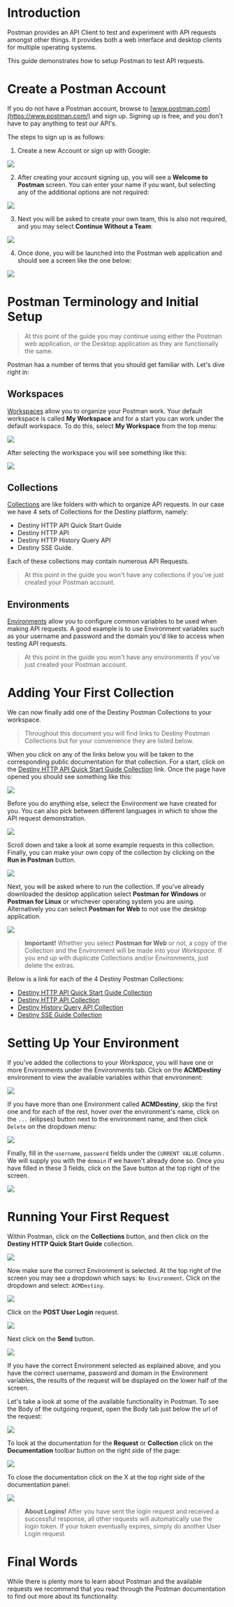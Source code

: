 # Introduction

Postman provides an API Client to test and experiment with API requests amongst other
things. It provides both a web interface and desktop clients for multiple operating systems.

This guide demonstrates how to setup Postman to test API requests.

# Create a Postman Account

If you do not have a Postman account, browse to [www.postman.com](https://www.postman.com/)
and sign up. Signing up is free, and you don't have to pay anything to test our API's.

The steps to sign up is as follows:

1. Create a new Account or sign up with Google:

![](postman_signup.png)

2. After creating your account signing up, you will see a **Welcome to Postman** screen. 
   You can enter your name if you want, but selecting any of the additional options are
   not required:

![](welcome_to_postman.png)

3. Next you will be asked to create your own team, this is also not required, and you may
   select **Continue Without a Team**:
   
![](postman_teams.png)

4. Once done, you will be launched into the Postman web application and should see a screen
   like the one below:

![](postman_home.png)

# Postman Terminology and Initial Setup

> At this point of the guide you may continue using either the Postman web 
> application, or the Desktop application as they are functionally the same.

Postman has a number of terms that you should get familiar with. Let's dive right in:

## Workspaces

[Workspaces](https://learning.postman.com/docs/collaborating-in-postman/using-workspaces/creating-workspaces/)
allow you to organize your Postman work. Your default workspace is called **My Workspace**
and for a start you can work under the default workspace. To do this, select **My Workspace**
from the top menu:

![](workspace_selection.png)

After selecting the workspace you will see something like this:

![](my_workspace.png)

## Collections

[Collections](https://learning.postman.com/docs/sending-requests/intro-to-collections/) 
are like folders with which to organize API requests. In our case we have 4 sets of 
Collections for the Destiny platform, namely:

* Destiny HTTP API Quick Start Guide
* Destiny HTTP API 
* Destiny HTTP History Query API
* Destiny SSE Guide.

Each of these collections may contain numerous API Requests.

> At this point in the guide you won't have any collections if you've 
> just created your Postman account.

## Environments

[Environments](https://learning.postman.com/docs/sending-requests/managing-environments/) allow you to configure common variables to be used when making API requests.
A good example is to use Environment variables such as your username and password and the
domain you'd like to access when testing API requests.

> At this point in the guide you won't have any environments if you've
> just created your Postman account.

# Adding Your First Collection

We can now finally add one of the Destiny Postman Collections to your workspace. 

> Throughout this document you will find links to Destiny Postman Collections but 
> for your convenience they are listed below.

When you click on any of the links below you will be taken to the corresponding
public documentation for that collection. For a start, click on the [Destiny HTTP API Quick Start Guide Collection](https://documenter.getpostman.com/view/217817/TzRLnWoy)
link. Once the page have opened you should see something like this:

![](run_in_postman_01.png)

Before you do anything else, select the Environment we have created for you. You can also
pick between different languages in which to show the API request demonstration.

![](run_in_postman_02.png)

Scroll down and take a look at some example requests in this collection. Finally, you can
make your own copy of the collection by clicking on the **Run in Postman** button.

![](run_in_postman_03.png)

Next, you will be asked where to run the collection. If you've already downloaded the
desktop application select **Postman for Windows** or **Postman for Linux** or whichever
operating system you are using. Alternatively you can select **Postman for Web** to not
use the desktop application.

![](run_in_postman_04.png)

> **Important!** Whether you select **Postman for Web** or not, a copy of the Collection
> and the Environment will be made into your *Workspace*. If you end up with duplicate
> Collections and/or Environments, just delete the extras. 

Below is a link for each of the 4 Destiny Postman Collections:

* [Destiny HTTP API Quick Start Guide Collection](https://documenter.getpostman.com/view/217817/TzRLnWoy)
* [Destiny HTTP API Collection](https://documenter.getpostman.com/view/217817/TzRLnWp3)
* [Destiny History Query API Collection](https://documenter.getpostman.com/view/217817/TzRLnWp8)
* [Destiny SSE Guide Collection](https://documenter.getpostman.com/view/217817/TzRLnWp4)

# Setting Up Your Environment

If you've added the collections to your *Workspace*, you will have one or more Environments
under the Environments tab. Click on the **ACMDestiny** environment to view the available
variables within that environment:

![](acmdestiny_environment.png)

If you have more than one Environment called **ACMDestiny**, skip the first one and for
each of the rest, hover over the environment's name, click on the `...` (ellipses) button 
next to the environment name, and then click `Delete` on the dropdown menu:

![](environment_delete.png)

Finally, fill in the `username`, `password` fields under the `CURRENT VALUE` column . 
We will supply you with the `domain` if we haven't already done so. Once you have 
filled in these 3 fields, click on the Save button at the top right of the screen.

![](environment_save.png)

# Running Your First Request

Within Postman, click on the **Collections** button, and then click on the
**Destiny HTTP Quick Start Guide** collection.

![](collection_select.png)

Now make sure the correct Environment is selected. At the top right of the screen you
may see a dropdown which says: `No Environment`. Click on the dropdown and select:
`ACMDestiny`.

![](environment_select.png)

Click on the **POST User Login** request.

![](request_login_select.png)

Next click on the **Send** button.

![](request_login_send.png)

If you have the correct Environment selected as explained above, and you have the
correct username, password and domain in the Environment variables, the results
of the request will be displayed on the lower half of the screen.

Let's take a look at some of the available functionality in Postman. To see the
Body of the outgoing request, open the Body tab just below the url of the request:

![](request_body.png)

To look at the documentation for the **Request** or **Collection** click on the
**Documentation** toolbar button on the right side of the page:

![](request_documention_open.png)

To close the documentation click on the X at the top right side of the documentation
panel:

![](request_documention_close.png)

> **About Logins!** After you have sent the login request and received a successful
> response, all other requests will automatically use the login token. If your
> token eventually expires, simply do another User Login request.

# Final Words

While there is plenty more to learn about Postman and the available requests we
recommend that you read through the Postman documentation to find out more about
its functionality.
